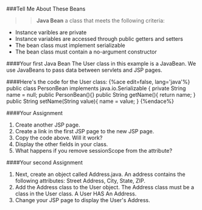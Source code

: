 ###Tell Me About These Beans

> > **Java Bean** a class that meets the following criteria:
* Instance varibles are private
* Instance variables are accessed through public getters and setters 
* The bean class must implement serializable
* The bean class must contain a no-argument constructor

####Your first Java Bean
The User class in this example is a JavaBean. We use JavaBeans to pass data between servlets and JSP pages.  

####Here's the code for the User class:
{%ace edit=false, lang='java'%}
public class PersonBean implements java.io.Serializable {
    private String name = null;
    public PersonBean(){}
    public String getName(){
        return name;
    }
    public String setName(String value){
        name = value;
    }
{%endace%}

####Your Assignment
1. Create another JSP page.
2. Create a link in the first JSP page to the new JSP page.
3. Copy the code above. Will it work?
4. Display the other fields in your class.
5. What happens if you remove sessionScope from the attribute?
 
####Your second Assignment
1. Next, create an object called Address.java. An address contains the following attributes: Street Address, City, State, ZIP.
2. Add the Address class to the User object. The Address class must be a class in the User class. A User HAS An Address.
3. Change your JSP page to display the User's Address.


